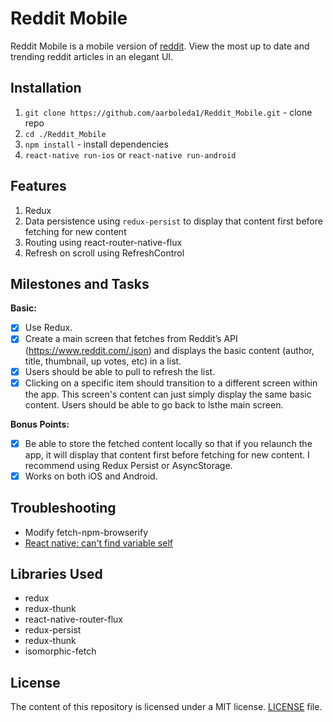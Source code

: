 # Reddit Mobile
Reddit Mobile is a mobile version of [reddit](https://www.reddit.com/). View the most up to date and trending reddit articles in an elegant UI.

## Installation
1. `git clone https://github.com/aarboleda1/Reddit_Mobile.git` - clone repo
2. `cd ./Reddit_Mobile`
3. `npm install` - install dependencies
4. `react-native run-ios` or `react-native run-android`

## Features
1. Redux
2. Data persistence using `redux-persist` to display that content first before fetching for new content
3. Routing using react-router-native-flux
4. Refresh on scroll using RefreshControl

## Milestones and Tasks

**Basic:**
- [x] Use Redux.
- [x] Create a main screen that fetches from Reddit’s API (https://www.reddit.com/.json) and displays the basic content (author, title, thumbnail, up votes, etc) in a list.
- [x] Users should be able to pull to refresh the list.
- [x] Clicking on a specific item should transition to a different screen within the app. This screen's content can just simply display the same basic content. Users should be able to go back to lsthe main screen.

**Bonus Points:**

- [x] Be able to store the fetched content locally so that if you relaunch the app, it will display that content first before fetching for new content. I recommend using Redux Persist or AsyncStorage.
- [x] Works on both iOS and Android.

## Troubleshooting
- Modify fetch-npm-browserify
- [React native: can't find variable self](http://stackoverflow.com/questions/37544189/react-native-error-cant-find-variable-self)

## Libraries Used
- redux
- redux-thunk
- react-native-router-flux
- redux-persist
- redux-thunk
- isomorphic-fetch

## License
The content of this repository is licensed under a MIT license.
[LICENSE](/LICENSE) file.


